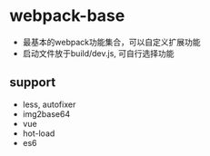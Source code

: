 # webpack-base

+ 最基本的webpack功能集合，可以自定义扩展功能
+ 启动文件放于build/dev.js, 可自行选择功能

## support

+ less, autofixer
+ img2base64
+ vue
+ hot-load
+ es6